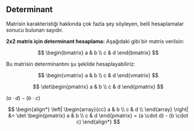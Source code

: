 ## Determinant

Matrisin karakteristiği hakkında çok fazla şey söyleyen, belli hesaplamalar sonucu bulunan sayıdır.

**2x2 matris için determinant hesaplama:** Aşağıdaki gibi bir matris verilsin:

$$
\begin{bmatrix}
a & b \\
c & d
\end{bmatrix}
$$

Bu matrisin determinantını şu şekilde hesaplayabiliriz:

$$
\begin{vmatrix}
a & b \\
c & d
\end{vmatrix}
$$

$$
\det\begin{pmatrix}
a & b \\
c & d
\end{pmatrix}
$$

$(a \cdot d) - (b \cdot c)$


$$
\begin{align*}
\left|
\begin{array}{cc}
a & b \\
c & d \\
\end{array}
\right|
&= \det \begin{pmatrix} a & b \\ c & d \end{pmatrix}
= (a \cdot d) - (b \cdot c)
\end{align*}
$$
